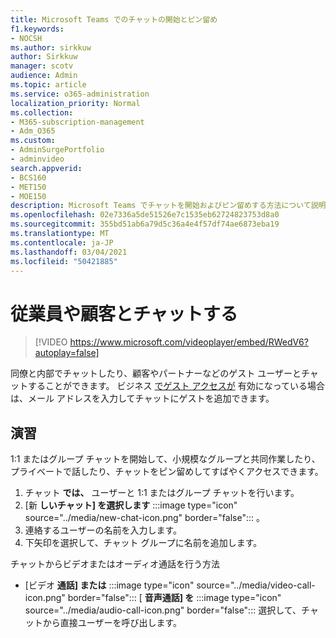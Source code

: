 ```yaml
---
title: Microsoft Teams でのチャットの開始とピン留め
f1.keywords:
- NOCSH
ms.author: sirkkuw
author: Sirkkuw
manager: scotv
audience: Admin
ms.topic: article
ms.service: o365-administration
localization_priority: Normal
ms.collection:
- M365-subscription-management
- Adm_O365
ms.custom:
- AdminSurgePortfolio
- adminvideo
search.appverid:
- BCS160
- MET150
- MOE150
description: Microsoft Teams でチャットを開始およびピン留めする方法について説明します。
ms.openlocfilehash: 02e7336a5de51526e7c1535eb62724823753d8a0
ms.sourcegitcommit: 355bd51ab6a79d5c36a4e4f57df74ae6873eba19
ms.translationtype: MT
ms.contentlocale: ja-JP
ms.lasthandoff: 03/04/2021
ms.locfileid: "50421885"
---
```

# <a name="chat-with-employees-and-customers"></a>従業員や顧客とチャットする

> [!VIDEO https://www.microsoft.com/videoplayer/embed/RWedV6?autoplay=false]

同僚と内部でチャットしたり、顧客やパートナーなどのゲスト ユーザーとチャットすることができます。 ビジネス [でゲスト アクセスが](https://docs.microsoft.com/microsoftteams/set-up-guests) 有効になっている場合は、メール アドレスを入力してチャットにゲストを追加できます。

## <a name="try-it"></a>演習

1:1 またはグループ チャットを開始して、小規模なグループと共同作業したり、プライベートで話したり、チャットをピン留めしてすばやくアクセスできます。

1. チャット  **では、** ユーザーと 1:1 またはグループ チャットを行います。
2. [新 **しいチャット] を選択します** :::image type="icon" source="../media/new-chat-icon.png" border="false"::: 。  
3. 連絡するユーザーの名前を入力します。
4. 下矢印を選択して、チャット グループに名前を追加します。

チャットからビデオまたはオーディオ通話を行う方法

- [ビデオ  **通話] または** :::image type="icon" source="../media/video-call-icon.png" border="false"::: [ **音声通話] を** :::image type="icon" source="../media/audio-call-icon.png" border="false"::: 選択して、チャットから直接ユーザーを呼び出します。